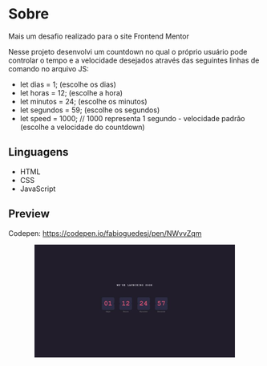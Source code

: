 # Sobre

Mais um desafio realizado para o site Frontend Mentor

Nesse projeto desenvolvi um countdown no qual o próprio usuário pode controlar o tempo e a velocidade desejados através das seguintes linhas de comando no arquivo JS:

- let dias = 1; (escolhe os dias)
- let horas = 12; (escolhe a hora)
- let minutos = 24; (escolhe os minutos)
- let segundos = 59; (escolhe os segundos)
- let speed = 1000; // 1000 representa 1 segundo - velocidade padrão (escolhe a velocidade do countdown)

## Linguagens

- HTML
- CSS
- JavaScript

## Preview

Codepen: https://codepen.io/fabioguedesj/pen/NWvvZqm

<p align="center">
    <img alt="Preview Countdown" src="preview/Countdown.jpg" width="400px">
</p>